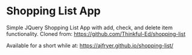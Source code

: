 # Shopping List App

Simple JQuery Shopping List App with add, check, and delete item functionality.
Cloned from: https://github.com/Thinkful-Ed/shopping-list

Available for a short while at:
https://ajfryer.github.io/shopping-list/
